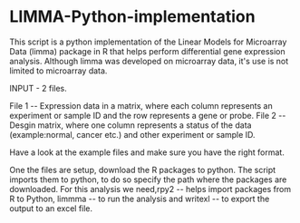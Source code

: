 # LIMMA-Python-implementation
This script is a python implementation of the Linear Models for Microarray Data (limma) package in R that helps perform differential gene expression analysis. Although limma was developed on microarray data, it's use is not limited to microarray data.  

INPUT - 2 files.

File 1 -- Expression data in a matrix, where each column represents an experiment or sample ID and the row represents a gene or probe.
File 2 -- Desgin matrix, where one column represents a status of the data (example:normal, cancer etc.) and other experiment or sample ID.

Have a look at the example files and make sure you have the right format.

One the files are setup, download the R packages to python. The script imports them to python, to do so specify the path where the  packages are downloaded.
For this analysis we need,rpy2 -- helps import packages from R to Python, limmma -- to run the analysis and writexl -- to export the output to an excel file.
